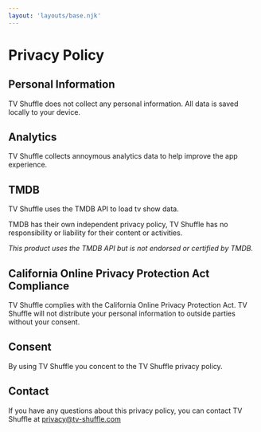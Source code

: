 ```yaml
---
layout: 'layouts/base.njk'
---
```


# Privacy Policy

## Personal Information

TV Shuffle does not collect any personal information. All data is saved locally to your device.

## Analytics

TV Shuffle collects annoymous analytics data to help improve the app experience.

## TMDB

TV Shuffle uses the TMDB API to load tv show data.

TMDB has their own independent privacy policy, TV Shuffle has no responsibility or liability for their content or activities.

*This product uses the TMDB API but is not endorsed or certified by TMDB.*

## California Online Privacy Protection Act Compliance

TV Shuffle complies with the California Online Privacy Protection Act. TV Shuffle will not distribute your personal information to outside parties without your consent.

## Consent

By using TV Shuffle you concent to the TV Shuffle privacy policy.

## Contact

If you have any questions about this privacy policy, you can contact TV Shuffle at privacy@tv-shuffle.com


